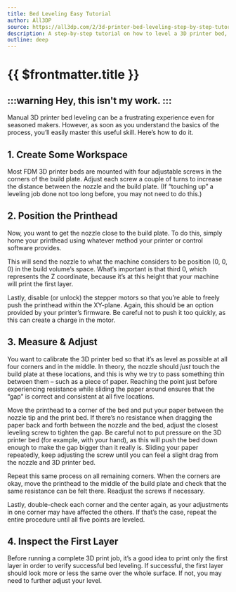 ```yaml
---
title: Bed Leveling Easy Tutorial
author: All3DP
source: https://all3dp.com/2/3d-printer-bed-leveling-step-by-step-tutorial/
description: A step-by-step tutorial on how to level a 3D printer bed, ensuring optimal print quality by adjusting the bed height and alignment.
outline: deep
---
```

<script setup>
import NotMyWork from '@theme/components/NotmyWork.vue'
</script>

# {{ $frontmatter.title }}


:::warning Hey, this isn't my work.
<NotMyWork/>
:::
---
Manual 3D printer bed leveling can be a frustrating experience even for seasoned makers. However, as soon as you understand the basics of the process, you’ll easily master this useful skill. Here’s how to do it.

## 1. Create Some Workspace

Most FDM 3D printer beds are mounted with four adjustable screws in the corners of the build plate. Adjust each screw a couple of turns to increase the distance between the nozzle and the build plate. (If “touching up” a leveling job done not too long before, you may not need to do this.)

## 2. Position the Printhead

Now, you want to get the nozzle close to the build plate. To do this, simply home your printhead using whatever method your printer or control software provides.

This will send the nozzle to what the machine considers to be position (0, 0, 0) in the build volume’s space. What’s important is that third 0, which represents the Z coordinate, because it’s at this height that your machine will print the first layer.

Lastly, disable (or unlock) the stepper motors so that you’re able to freely push the printhead within the XY-plane. Again, this should be an option provided by your printer’s firmware. Be careful not to push it too quickly, as this can create a charge in the motor.

## 3. Measure & Adjust

You want to calibrate the 3D printer bed so that it’s as level as possible at all four corners and in the middle. In theory, the nozzle should _just_ touch the build plate at these locations, and this is why we try to pass something thin between them – such as a piece of paper. Reaching the point just before experiencing resistance while sliding the paper around ensures that the “gap” is correct and consistent at all five locations.

Move the printhead to a corner of the bed and put your paper between the nozzle tip and the print bed. If there’s no resistance when dragging the paper back and forth between the nozzle and the bed, adjust the closest leveling screw to tighten the gap. Be careful not to put pressure on the 3D printer bed (for example, with your hand), as this will push the bed down enough to make the gap bigger than it really is. Sliding your paper repeatedly, keep adjusting the screw until you can feel a slight drag from the nozzle and 3D printer bed.

Repeat this same process on all remaining corners. When the corners are okay, move the printhead to the middle of the build plate and check that the same resistance can be felt there. Readjust the screws if necessary.

Lastly, double-check each corner and the center again, as your adjustments in one corner may have affected the others. If that’s the case, repeat the entire procedure until all five points are leveled.

## 4. Inspect the First Layer

Before running a complete 3D print job, it’s a good idea to print only the first layer in order to verify successful bed leveling. If successful, the first layer should look more or less the same over the whole surface. If not, you may need to further adjust your level.